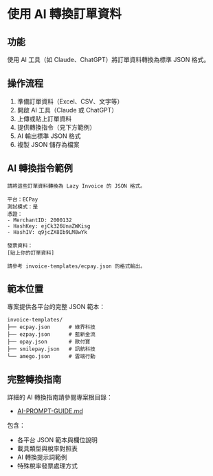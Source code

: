 # 使用 AI 轉換訂單資料

## 功能

使用 AI 工具（如 Claude、ChatGPT）將訂單資料轉換為標準 JSON 格式。

## 操作流程

1. 準備訂單資料（Excel、CSV、文字等）
2. 開啟 AI 工具（Claude 或 ChatGPT）
3. 上傳或貼上訂單資料
4. 提供轉換指令（見下方範例）
5. AI 輸出標準 JSON 格式
6. 複製 JSON 儲存為檔案

## AI 轉換指令範例

```
請將這些訂單資料轉換為 Lazy Invoice 的 JSON 格式。

平台：ECPay
測試模式：是
憑證：
- MerchantID: 2000132
- HashKey: ejCk326UnaZWKisg
- HashIV: q9jcZX8Ib9LM8wYk

發票資料：
[貼上你的訂單資料]

請參考 invoice-templates/ecpay.json 的格式輸出。
```

## 範本位置

專案提供各平台的完整 JSON 範本：

```
invoice-templates/
├── ecpay.json      # 綠界科技
├── ezpay.json      # 藍新金流
├── opay.json       # 歐付寶
├── smilepay.json   # 訊航科技
└── amego.json      # 雲端行動
```

## 完整轉換指南

詳細的 AI 轉換指南請參閱專案根目錄：
- [AI-PROMPT-GUIDE.md](../AI-PROMPT-GUIDE.md)

包含：
- 各平台 JSON 範本與欄位說明
- 載具類型與稅率對照表
- AI 轉換提示詞範例
- 特殊稅率發票處理方式
